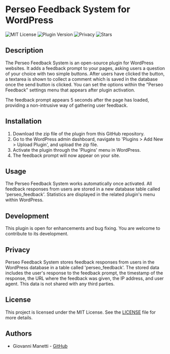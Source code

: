 # Perseo Feedback System for WordPress

![MIT License](https://img.shields.io/badge/license-MIT-green)
![Plugin Version](https://img.shields.io/badge/version-1.1-blue)
![Privacy](https://img.shields.io/badge/privacy-respected-brightgreen)
![Stars](https://img.shields.io/github/stars/giovannimanetti11/perseo-feedback-system?style=social)




## Description

The Perseo Feedback System is an open-source plugin for WordPress websites. It adds a feedback prompt to your pages, asking users a question of your choice with two simple buttons. After users have clicked the button, a textarea is shown to collect a comment which is saved in the database once the send button is clicked.
You can set the options within the "Perseo Feedback" settings menu that appears after plugin activation.

The feedback prompt appears 5 seconds after the page has loaded, providing a non-intrusive way of gathering user feedback.

## Installation

1. Download the zip file of the plugin from this GitHub repository.
2. Go to the WordPress admin dashboard, navigate to 'Plugins > Add New > Upload Plugin', and upload the zip file.
3. Activate the plugin through the 'Plugins' menu in WordPress.
4. The feedback prompt will now appear on your site.

## Usage

The Perseo Feedback System works automatically once activated. All feedback responses from users are stored in a new database table called 'perseo_feedback'.
Statistics are displayed in the related plugin's menu within WordPress.

## Development

This plugin is open for enhancements and bug fixing. You are welcome to contribute to its development.

## Privacy

Perseo Feedback System stores feedback responses from users in the WordPress database in a table called 'perseo_feedback'. The stored data includes the user's response to the feedback prompt, the timestamp of the response, the URL where the feedback was given, the IP address, and user agent. This data is not shared with any third parties.

## License

This project is licensed under the MIT License. See the [LICENSE](LICENSE) file for more details.

## Authors

- Giovanni Manetti - [GitHub](https://github.com/giovannimanetti11)
